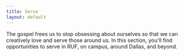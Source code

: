 ```yaml
---
title: Serve
layout: default
---
```


The gospel frees us to stop obsessing about ourselves so that we can creatively love and serve those around us. In this section, you&#39;ll find opportunities to serve in RUF, on campus, around Dallas, and beyond.
